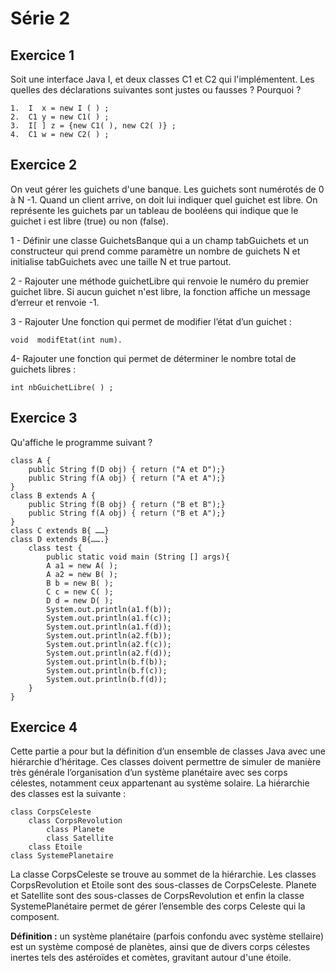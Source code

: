 # Série 2


## Exercice 1
Soit une interface Java I, et deux classes C1 et C2 qui l'implémentent. Les quelles des  déclarations suivantes sont justes ou fausses ? Pourquoi ?

    1.	I  x = new I ( ) ;
    2.	C1 y = new C1( ) ; 
    3.	I[ ] z = {new C1( ), new C2( )} ;
    4.	C1 w = new C2( ) ; 

## Exercice 2
On veut gérer les guichets d'une banque. Les guichets sont numérotés de 0 à N -1.
Quand un client arrive, on doit lui indiquer quel guichet est libre. On représente les guichets par un tableau de booléens qui indique que le guichet  i est libre (true) ou non (false).

1 -	Définir une classe GuichetsBanque qui a un champ tabGuichets et un constructeur qui prend comme paramètre un nombre de guichets N et initialise tabGuichets avec une taille N et true partout.

2 -	Rajouter une méthode guichetLibre qui renvoie le numéro du premier guichet libre. Si aucun guichet n'est libre, la fonction affiche un message d‘erreur et renvoie -1.

3 - Rajouter Une fonction qui permet de modifier l’état d’un guichet : 
    
    void  modifEtat(int num).

4-	Rajouter une fonction qui permet de déterminer le nombre total de guichets libres :
    
    int nbGuichetLibre( ) ; 

## Exercice 3

Qu'affiche le programme suivant ?

    class A {
        public String f(D obj) { return ("A et D");}
        public String f(A obj) { return ("A et A");}
    }
    class B extends A {
        public String f(B obj) { return ("B et B");}
        public String f(A obj) { return ("B et A");}
    }
    class C extends B{ ……}
    class D extends B{…….}
        class test {
            public static void main (String [] args){
            A a1 = new A( );
            A a2 = new B( );
            B b = new B( );
            C c = new C( );
            D d = new D( );
            System.out.println(a1.f(b));
            System.out.println(a1.f(c));
            System.out.println(a1.f(d));
            System.out.println(a2.f(b));
            System.out.println(a2.f(c));
            System.out.println(a2.f(d));
            System.out.println(b.f(b));
            System.out.println(b.f(c));
            System.out.println(b.f(d));
        }
    }

## Exercice 4
Cette partie a pour but la définition d’un ensemble de classes Java avec une hiérarchie d’héritage. Ces classes doivent permettre de simuler de manière très générale l’organisation d’un système planétaire avec ses corps célestes, notamment ceux appartenant au système solaire.
La hiérarchie des classes est la suivante : 
 	
    class CorpsCeleste
        class CorpsRevolution
            class Planete
            class Satellite
        class Etoile
    class SystemePlanetaire

La classe CorpsCeleste se trouve au sommet de la hiérarchie. Les classes CorpsRevolution et Etoile sont des sous-classes de CorpsCeleste. Planete et Satellite sont des sous-classes de CorpsRevolution et enfin la classe SystemePlanétaire permet de gérer l’ensemble des corps Celeste qui la composent.

**Définition :**  un système planétaire (parfois confondu avec système stellaire) est un système composé de planètes, ainsi que de divers corps célestes inertes tels des astéroïdes et comètes, gravitant autour d'une étoile.